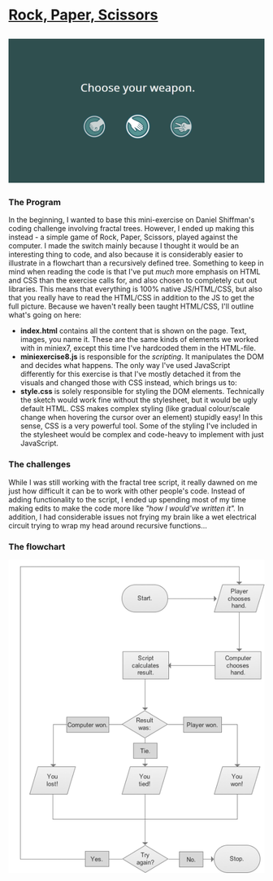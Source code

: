 # [Rock, Paper, Scissors](https://magnusjmj.github.io/APME/miniex8)
![Screenshot](https://github.com/MagnusJMJ/APME/blob/master/miniex8/screenshot.png)
---
### The Program
In the beginning, I wanted to base this mini-exercise on Daniel Shiffman's coding challenge
involving fractal trees. However, I ended up making this instead - a simple game of Rock,
Paper, Scissors, played against the computer. I made the switch mainly because I thought
it would be an interesting thing to code, and also because it is considerably easier
to illustrate in a flowchart than a recursively defined tree. Something to keep in mind
when reading the code is that I've put *much* more emphasis on HTML and CSS than the exercise
calls for, and also chosen to completely cut out libraries. This means that everything is
100% native JS/HTML/CSS, but also that you really have to read the HTML/CSS in addition
to the JS to get the full picture. Because we haven't really been taught HTML/CSS, I'll outline
what's going on here:
 * **index.html** contains all the content that is shown on the page. Text, images, you name it.
 These are the same kinds of elements we worked with in miniex7, except this time I've hardcoded
 them in the HTML-file.
 * **miniexercise8.js** is responsible for the *scripting*. It manipulates the DOM and decides
 what happens. The only way I've used JavaScript differently for this exercise is that I've mostly
 detached it from the visuals and changed those with CSS instead, which brings us to:
 * **style.css** is solely responsible for styling the DOM elements. Technically the sketch would
 work fine without the stylesheet, but it would be ugly default HTML. CSS makes complex styling (like
 gradual colour/scale change when hovering the cursor over an element) stupidly easy! In this sense,
 CSS is a very powerful tool. Some of the styling I've included in the stylesheet would be complex
 and code-heavy to implement with just JavaScript.

### The challenges
While I was still working with the fractal tree script, it really dawned on me just how
difficult it can be to work with other people's code. Instead of adding functionality to
the script, I ended up spending most of my time making edits to make the code more like
_"how I would've written it"._ In addition, I had considerable issues not frying my brain
like a wet electrical circuit trying to wrap my head around recursive functions...

### The flowchart
![Screenshot](https://github.com/MagnusJMJ/APME/blob/bcfd44dc44306824c4f78afae42d43e36fd12fb9/miniex8/flowchart.png)
